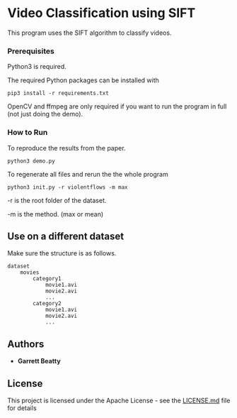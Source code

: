 # Video Classification using SIFT

This program uses the SIFT algorithm to classify videos.

### Prerequisites

Python3 is required.

The required Python packages can be installed with 

```
pip3 install -r requirements.txt
```

OpenCV and ffmpeg are only required if you want to run the program in full (not just doing the demo).


### How to Run
To reproduce the results from the paper.

```
python3 demo.py
```

To regenerate all files and rerun the the whole program
```
python3 init.py -r violentflows -m max

```
-r is the root folder of the dataset.

-m is the method. (max or mean)

## Use on a different dataset
Make sure the structure is as follows.
```
dataset
    movies
        category1
            movie1.avi
            movie2.avi
            ...
        category2
            movie1.avi
            movie2.avi
            ...
```


## Authors

* **Garrett Beatty**

## License

This project is licensed under the Apache License - see the [LICENSE.md](LICENSE.md) file for details
